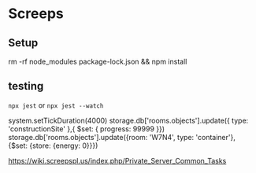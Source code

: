 # Screeps

## Setup

rm -rf node_modules package-lock.json && npm install

## testing

`npx jest` or `npx jest --watch`

system.setTickDuration(4000)
storage.db['rooms.objects'].update({ type: 'constructionSite' },{ $set: { progress: 99999 }})
storage.db['rooms.objects'].update({room: 'W7N4', type: 'container'}, {$set: {store: {energy: 0}}})

https://wiki.screepspl.us/index.php/Private_Server_Common_Tasks
